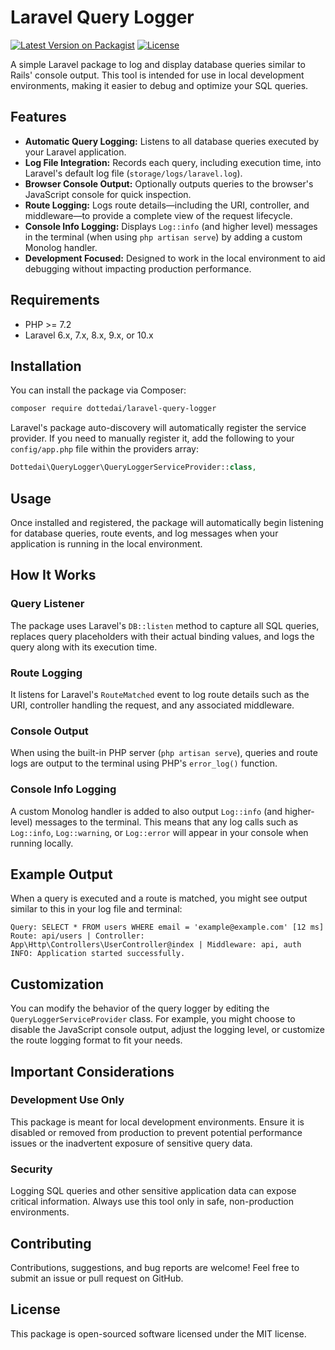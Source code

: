 # Laravel Query Logger

[![Latest Version on Packagist](https://img.shields.io/packagist/v/dottedai/laravel-query-logger.svg)](https://packagist.org/packages/dottedai/laravel-query-logger)
[![License](https://img.shields.io/packagist/l/dottedai/laravel-query-logger.svg)](https://packagist.org/packages/dottedai/laravel-query-logger)

A simple Laravel package to log and display database queries similar to Rails' console output. This tool is intended for use in local development environments, making it easier to debug and optimize your SQL queries.

## Features

- **Automatic Query Logging:** Listens to all database queries executed by your Laravel application.
- **Log File Integration:** Records each query, including execution time, into Laravel's default log file (`storage/logs/laravel.log`).
- **Browser Console Output:** Optionally outputs queries to the browser's JavaScript console for quick inspection.
- **Route Logging:** Logs route details—including the URI, controller, and middleware—to provide a complete view of the request lifecycle.
- **Console Info Logging:** Displays `Log::info` (and higher level) messages in the terminal (when using `php artisan serve`) by adding a custom Monolog handler.
- **Development Focused:** Designed to work in the local environment to aid debugging without impacting production performance.

## Requirements

- PHP >= 7.2
- Laravel 6.x, 7.x, 8.x, 9.x, or 10.x

## Installation

You can install the package via Composer:

```bash
composer require dottedai/laravel-query-logger
```

Laravel's package auto-discovery will automatically register the service provider. If you need to manually register it, add the following to your `config/app.php` file within the providers array:

```php
Dottedai\QueryLogger\QueryLoggerServiceProvider::class,
```

## Usage

Once installed and registered, the package will automatically begin listening for database queries, route events, and log messages when your application is running in the local environment.

## How It Works

### Query Listener
The package uses Laravel's `DB::listen` method to capture all SQL queries, replaces query placeholders with their actual binding values, and logs the query along with its execution time.

### Route Logging
It listens for Laravel's `RouteMatched` event to log route details such as the URI, controller handling the request, and any associated middleware.

### Console Output
When using the built-in PHP server (`php artisan serve`), queries and route logs are output to the terminal using PHP's `error_log()` function.

### Console Info Logging
A custom Monolog handler is added to also output `Log::info` (and higher-level) messages to the terminal. This means that any log calls such as `Log::info`, `Log::warning`, or `Log::error` will appear in your console when running locally.

## Example Output

When a query is executed and a route is matched, you might see output similar to this in your log file and terminal:

```
Query: SELECT * FROM users WHERE email = 'example@example.com' [12 ms]
Route: api/users | Controller: App\Http\Controllers\UserController@index | Middleware: api, auth
INFO: Application started successfully.
```

## Customization

You can modify the behavior of the query logger by editing the `QueryLoggerServiceProvider` class. For example, you might choose to disable the JavaScript console output, adjust the logging level, or customize the route logging format to fit your needs.

## Important Considerations

### Development Use Only
This package is meant for local development environments. Ensure it is disabled or removed from production to prevent potential performance issues or the inadvertent exposure of sensitive query data.

### Security
Logging SQL queries and other sensitive application data can expose critical information. Always use this tool only in safe, non-production environments.

## Contributing

Contributions, suggestions, and bug reports are welcome! Feel free to submit an issue or pull request on GitHub.

## License

This package is open-sourced software licensed under the MIT license.